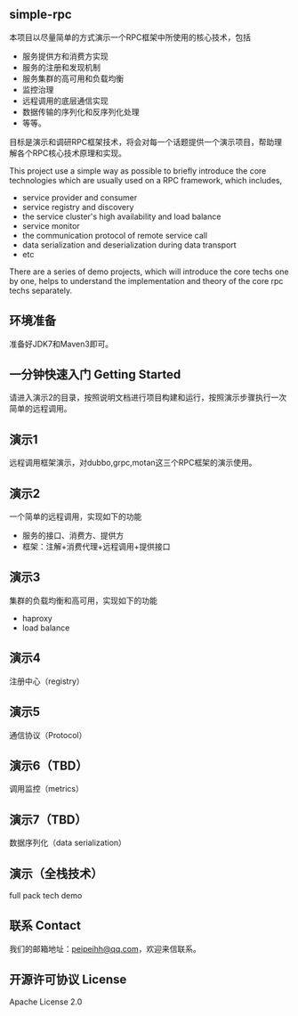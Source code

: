 ## simple-rpc
本项目以尽量简单的方式演示一个RPC框架中所使用的核心技术，包括

  * 服务提供方和消费方实现
  * 服务的注册和发现机制
  * 服务集群的高可用和负载均衡
  * 监控治理
  * 远程调用的底层通信实现
  * 数据传输的序列化和反序列化处理
  * 等等。

目标是演示和调研RPC框架技术，将会对每一个话题提供一个演示项目，帮助理解各个RPC核心技术原理和实现。

This project use a simple way as possible to briefly introduce the core technologies which are usually used on a RPC framework, which includes,
  * service provider and consumer
  * service registry and discovery
  * the service cluster's high availability and load balance
  * service monitor
  * the communication protocol of remote service call
  * data serialization and deserialization during data transport
  * etc

There are a series of demo projects, which will introduce the core techs one by one, helps to understand the implementation and theory of the core rpc techs separately.

## 环境准备
准备好JDK7和Maven3即可。

## 一分钟快速入门 Getting Started
请进入演示2的目录，按照说明文档进行项目构建和运行，按照演示步骤执行一次简单的远程调用。

## 演示1
远程调用框架演示，对dubbo,grpc,motan这三个RPC框架的演示使用。

## 演示2
一个简单的远程调用，实现如下的功能
  * 服务的接口、消费方、提供方
  * 框架：注解+消费代理+远程调用+提供接口

## 演示3
集群的负载均衡和高可用，实现如下的功能
  * haproxy
  * load balance

## 演示4
注册中心（registry）

## 演示5
通信协议（Protocol）

## 演示6（TBD）
调用监控（metrics）

## 演示7（TBD）
数据序列化（data serialization）

## 演示（全栈技术）
full pack tech demo

## 联系 Contact
我们的邮箱地址：peipeihh@qq.com，欢迎来信联系。

## 开源许可协议 License
Apache License 2.0

